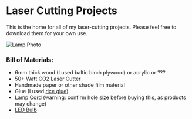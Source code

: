 # Laser Cutting Projects

This is the home for all of my laser-cutting projects. Please feel free to download them for your own use.

![Lamp Photo](https://github.com/tylerkkp/laser-cutting/blob/master/IMG_1887.JPG "Voronoi Lamps")

### Bill of Materials:

* 6mm thick wood (I used baltic birch plywood) or acrylic or ???
* 50+ Watt CO2 Laser Cutter
* Handmade paper or other shade film material
* Glue (I used [rice glue](https://www.amazon.com/Yasutomo-NP55-Nori-Paste-1-84/dp/B00TCM9X0A/ref=sr_1_5?s=arts-crafts&ie=UTF8&qid=1529219558&sr=1-5&keywords=nori+glue&dpID=11WSDig7QAL&preST=_QL70_&dpSrc=srch))
* [Lamp Cord](https://www.amazon.com/Westinghouse-70108-6-Foot-Pigtail-Candelabra-Base/dp/B0002YTP8C/ref=pd_sbs_60_8?_encoding=UTF8&pd_rd_i=B0002YTP8C&pd_rd_r=54bb7343-71ff-11e8-a806-f9b7e38934c2&pd_rd_w=DvRu7&pd_rd_wg=15qKm&pf_rd_i=desktop-dp-sims&pf_rd_m=ATVPDKIKX0DER&pf_rd_p=5825442648805390339&pf_rd_r=1GE2R1Q83J1Q6K6Q11FE&pf_rd_s=desktop-dp-sims&pf_rd_t=40701&psc=1&refRID=1GE2R1Q83J1Q6K6Q11FE) (warning: confirm hole size before buying this, as products may change)
* [LED Bulb](https://www.amazon.com/Albrillo-Candelabra-Equivalent-Chandelier-Non-Dimmable/dp/B01M5BAMFN/ref=sr_1_4?s=hi&ie=UTF8&qid=1529220085&sr=1-4&keywords=led+bulb+candelabra+base&dpID=41zeIDV93zL&preST=_SY300_QL70_&dpSrc=srch)

